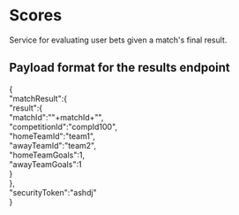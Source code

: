 # Scores
Service for evaluating user bets given a match's final result. 

## Payload format for the results endpoint
{  
	"matchResult":{  
        "result":{  
            "matchId":""+matchId+"",  
            "competitionId":"compId100",  
            "homeTeamId":"team1",  
            "awayTeamId":"team2",  
            "homeTeamGoals":1,  
            "awayTeamGoals":1  
        }  
    },  
    "securityToken":"ashdj"  
}  
